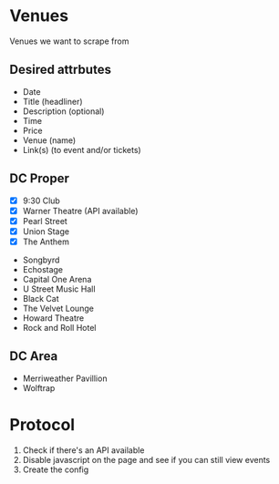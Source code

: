 # Venues
Venues we want to scrape from 

## Desired attrbutes
- Date
- Title (headliner)
- Description (optional)
- Time
- Price
- Venue (name)
- Link(s) (to event and/or tickets)

## DC Proper
- [x] 9:30 Club
- [x] Warner Theatre (API available)
- [x] Pearl Street
- [x] Union Stage
- [x] The Anthem
- Songbyrd
- Echostage
- Capital One Arena
- U Street Music Hall
- Black Cat
- The Velvet Lounge
- Howard Theatre
- Rock and Roll Hotel


## DC Area
- Merriweather Pavillion
- Wolftrap


# Protocol
1. Check if there's an API available
2. Disable javascript on the page and see if you can still view events
3. Create the config
